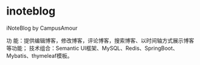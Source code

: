 # inoteblog
iNoteBlog by CampusAmour

功    能：提供编辑博客，修改博客，评论博客，搜索博客、以时间轴方式展示博客等功能；
技术组合：Semantic UI框架、MySQL、Redis、SpringBoot、Mybatis、thymeleaf模板。
